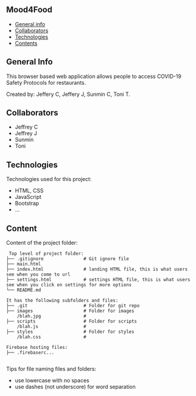 ## Mood4Food

* [General info](#general-info)
* [Collaborators](#collaborators)
* [Technologies](#technologies)
* [Contents](#content)

## General Info
This browser based web application allows people to access COVID-19 Safety Protocols for restaurants.

Created by: Jeffery C, Jeffery J, Sunmin C, Toni T.
	
## Collaborators
* Jeffrey C
* Jeffrey J
* Sunmin
* Toni

## Technologies
Technologies used for this project:
* HTML, CSS
* JavaScript
* Bootstrap 
* ...
	
## Content
Content of the project folder:

```
 Top level of project folder: 
├── .gitignore               # Git ignore file
├── main.html
├── index.html               # landing HTML file, this is what users see when you come to url
├── settings.html            # settings HTML file, this is what users see when you click on settings for more options
└── README.md

It has the following subfolders and files:
├── .git                     # Folder for git repo
├── images                   # Folder for images
    /blah.jpg                # 
├── scripts                  # Folder for scripts
    /blah.js                 # 
├── styles                   # Folder for styles
    /blah.css                # 

Firebase hosting files: 
├── .firebaserc...


```

Tips for file naming files and folders:
* use lowercase with no spaces
* use dashes (not underscore) for word separation

